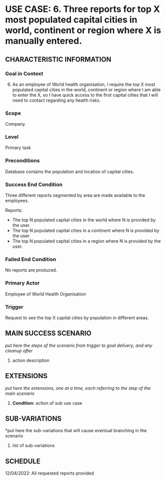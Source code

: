 # USE CASE: 6. Three reports for top X most populated capital cities in world, continent or region where X is manually entered.

## CHARACTERISTIC INFORMATION

### Goal in Context

6. As an employee of World health organisation, I require the top X most populated capital cities in the world, continent or region where I am able to enter the X, so I have quick access to the first capital cities that I will need to contact regarding any health risks.

### Scope

Company.

### Level

Primary task

### Preconditions

Database contains the population and location of capital cities.

### Success End Condition

Three different reports segmented by area are made available to the employees.

Reports:
- The top N populated capital cities in the world where N is provided by the user.
- The top N populated capital cities in a continent where N is provided by the user.
- The top N populated capital cities in a region where N is provided by the user.

### Failed End Condition

No reports are produced.

### Primary Actor

Employee of World Health Organisation

### Trigger

Request to see the top X capital cities by population in different areas.

## MAIN SUCCESS SCENARIO

*put here the steps of the scenario from trigger to goal delivery, and any cleanup after*

1. action description

## EXTENSIONS

*put here the extensions, one at a time, each referring to the step of the main scenario*

1. **Condition**: action of sub use case

## SUB-VARIATIONS

*put here the sub-variations that will cause eventual branching in the scenario

1. list of sub-variations

## SCHEDULE

12/04/2022: All requested reports provided 